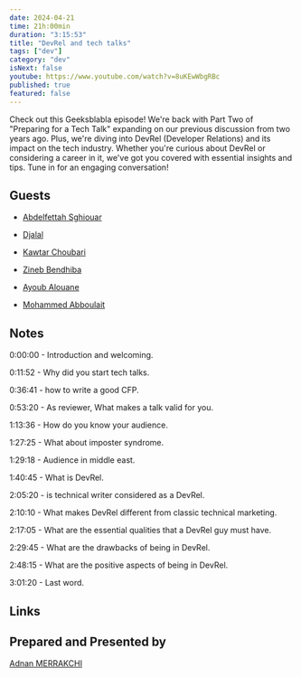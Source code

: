 ```yaml
---
date: 2024-04-21
time: 21h:00min
duration: "3:15:53"
title: "DevRel and tech talks"
tags: ["dev"]
category: "dev"
isNext: false
youtube: https://www.youtube.com/watch?v=8uKEwWbgRBc
published: true
featured: false
---
```


Check out this Geeksblabla episode! We're back with Part Two of "Preparing for a Tech Talk" expanding on our previous discussion from two years ago. Plus, we're diving into DevRel (Developer Relations) and its impact on the tech industry. Whether you're curious about DevRel or considering a career in it, we've got you covered with essential insights and tips. Tune in for an engaging conversation!

## Guests

- [Abdelfettah Sghiouar](https://twitter.com/boredabdel)

- [Djalal](https://twitter.com/enlamp)

- [Kawtar Choubari](https://www.linkedin.com/in/choubari/)

- [Zineb Bendhiba](https://twitter.com/ZinebBendhiba)

- [Ayoub Alouane](https://twitter.com/alouane_med)

- [Mohammed Abboulait](https://twitter.com/laytoun)


## Notes

0:00:00 - Introduction and welcoming.

0:11:52 - Why did you start tech talks.

0:36:41 - how to write a good CFP.

0:53:20 - As reviewer, What makes a talk valid for you.

1:13:36 - How do you know your audience.

1:27:25 - What about imposter syndrome.

1:29:18 - Audience in middle east.

1:40:45 - What is DevRel.

2:05:20 - is technical writer considered as a DevRel.

2:10:10 - What makes DevRel different from classic technical marketing.

2:17:05 - What are the essential qualities that a DevRel guy must have.

2:29:45 - What are the drawbacks of being in DevRel.

2:48:15 - What are the positive aspects of being in DevRel.

3:01:20 - Last word.


## Links

## Prepared and Presented by
[Adnan MERRAKCHI](https://twitter.com/_admerra)
